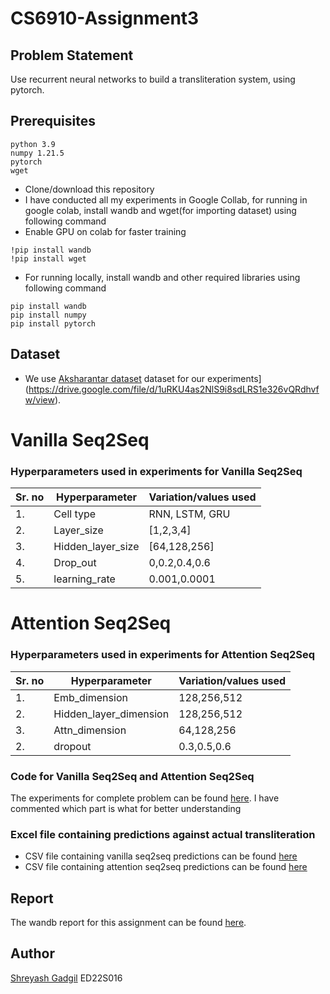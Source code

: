 # CS6910-Assignment3
## Problem Statement
Use recurrent neural networks to build a transliteration system, using pytorch.

## Prerequisites

```
python 3.9
numpy 1.21.5
pytorch
wget
```
 - Clone/download  this repository
 - I have conducted all my experiments in Google Collab, for running in google colab, install wandb and wget(for importing dataset) using following command 
 - Enable GPU on colab for faster training
 
  ``` 
  !pip install wandb 
  !pip install wget
  ```
 - For running locally, install wandb and other required libraries using following command  
  ``` 
  pip install wandb
  pip install numpy
  pip install pytorch
  ```

## Dataset
- We use [Aksharantar dataset]([https://storage.googleapis.com/wandb_datasets/nature_12K.zip) dataset for our experiments](https://drive.google.com/file/d/1uRKU4as2NlS9i8sdLRS1e326vQRdhvfw/view).

# Vanilla Seq2Seq
### Hyperparameters used in experiments for Vanilla Seq2Seq
|Sr. no| Hyperparameter| Variation/values used|
|------|---------------|-----------------|
|1.| Cell type | RNN, LSTM, GRU|
|2.| Layer_size| [1,2,3,4]|
|3.| Hidden_layer_size| [64,128,256]|
|4.| Drop_out| 0,0.2,0.4,0.6 |
|5.| learning_rate| 0.001,0.0001 |


# Attention Seq2Seq
### Hyperparameters used in experiments for Attention Seq2Seq
|Sr. no| Hyperparameter| Variation/values used|
|------|---------------|-----------------|
|1.| Emb_dimension| 128,256,512|
|2.| Hidden_layer_dimension| 128,256,512|
|3.| Attn_dimension| 64,128,256|
|2.| dropout|0.3,0.5,0.6|


###  Code for Vanilla Seq2Seq and Attention Seq2Seq

The experiments for complete problem can be found [here](https://github.com/Shreyash007/CS6910-Assignment2/blob/main/Assignment2_part-A.ipynb). I have commented which part is what for better understanding


###  Excel file containing predictions against actual transliteration
- CSV file containing vanilla seq2seq predictions can be found [here]() 
- CSV file containing attention seq2seq predictions can be found [here]()


## Report

The wandb report for this assignment can be found [here]([https://wandb.ai/shreyashgadgil007/CS6910-Assignment2/reports/CS6910-Assignment-2--VmlldzozOTAzMTc4](https://wandb.ai/shreyashgadgil007/CS6910-Assignment3/reports/CS6910-Assignment-3--Vmlldzo0NDA5OTky)).
## Author
[Shreyash Gadgil](https://github.com/Shreyash007)
ED22S016
